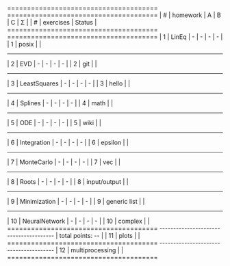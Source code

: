  ======================================               ======================================
| #  | homework       | A | B | C | Σ |             | #  | exercises          |   Status   |  
 ======================================               ======================================
| 1  | LinEq           | - | - | - | - |             | 1  | posix              |            |
---------------------------------------               ---------------------------------------
| 2  | EVD             | - | - | - | - |             | 2  | git                |            |
---------------------------------------               ---------------------------------------
| 3  | LeastSquares    | - | - | - | - |             | 3  | hello              |            |
---------------------------------------               ---------------------------------------
| 4  | Splines         | - | - | - | - |             | 4  | math               |            |
---------------------------------------               ---------------------------------------
| 5  | ODE             | - | - | - | - |             | 5  | wiki               |            |
---------------------------------------               ---------------------------------------
| 6  | Integration     | - | - | - | - |             | 6  | epsilon            |            |
---------------------------------------               ---------------------------------------
| 7  | MonteCarlo      | - | - | - | - |             | 7  | vec                |            |
---------------------------------------               ---------------------------------------
| 8  | Roots           | - | - | - | - |             | 8  | input/output       |            |
---------------------------------------               ---------------------------------------
| 9  | Minimization    | - | - | - | - |             | 9  | generic list       |            |
---------------------------------------               ---------------------------------------
| 10 | NeuralNetwork   | - | - | - | - |             | 10 | complex            |            |
 ======================================               ---------------------------------------
|                     total points: -- |             | 11 | plots              |            |
 ======================================               ---------------------------------------
                                                     | 12 | multiprocessing    |            |
                                                      ======================================
                                   


                                                  



 
